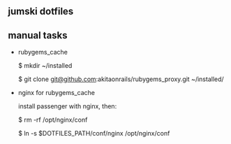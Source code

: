 jumski dotfiles
---------------

manual tasks
------------

* rubygems_cache
    
    $ mkdir ~/installed
  
    $ git clone git@github.com:akitaonrails/rubygems_proxy.git ~/installed/

* nginx for rubygems_cache

  install passenger with nginx, then:

    $ rm -rf /opt/nginx/conf

    $ ln -s $DOTFILES_PATH/conf/nginx /opt/nginx/conf

